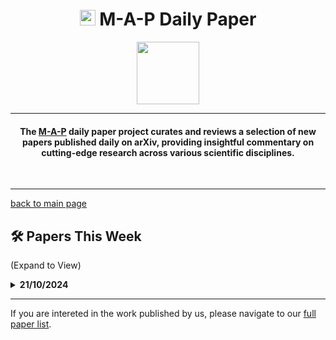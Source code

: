 <h1 align="center"><img src="https://cdn-avatars.huggingface.co/v1/production/uploads/63839e9962badff4326cf360/k4Q7R4XLDMp_1VF4C6GEd.jpeg" width="25"> M-A-P Daily Paper</h1>
<p align="center">
<a href="https://github.com/DenverCoder1/readme-typing-svg"><img src="https://media.giphy.com/media/Rn26lWjqA0uUU/giphy.gif" width="100"></a>
</p>
<hr/>
<h4 align="center">The <a href=https://m-a-p.ai>M-A-P</a> daily paper project curates and reviews a selection of new papers published daily on arXiv, providing insightful commentary on cutting-edge research across various scientific disciplines.</h4>
<br>
<hr/>

[back to main page](https://m-a-p.ai/DailyPaper)


## 🛠️ Papers This Week 

(Expand to View)

<details>
<summary> <b>21/10/2024</b> </summary>

<table class="center">

| Paper | Comments |
|:-------------|:-------------|
| [Do LLMs "know" internally when they follow instructions?](https://arxiv.org/pdf/2410.14516) | The study employs linear probes across different layers (early/middle/last layers) and different positions of tokens (first/middle/last token) to identify whether modifying representations along with dimension in the input embedding space links to successful instruction-following. This methodology connects with another recent relevant work 'Improving Instruction-Following in Language Models through Activation Steering.' From the perspective of mechanical interpretability, the findings demonstrate the capability of linear probing in identifying the parameters in even an abstract scenario like instruction-following. This can be effectively generalised to identifying patterns in CoT. It can also be utilised in activating more effective reasoning patterns through activation steering. This is a promising research direction. The value of parameter probing this kind of methodology appears underappreciated in the field. |
| [Do LLMs estimate uncertainty well in instruction-following?](https://arxiv.org/pdf/2410.14582) | The methodology for cross-model uncertainty comparison in this paper requires further verification. Some of the propsoed methods are based on probability and mean token entropy. The study identifies normalized p(true) as the most reliable evaluation metric. Additional verification is needed to understand its cross-model applicability of these metrics. The evolution of uncertainty during pre-training merits further investigation. |
| [MomentumSMoE: Integrating Momentum into Sparse Mixture of Experts](https://arxiv.org/pdf/2410.14574) | The introduction of momentum into SMoE raises negative effects to computational efficiency and the bound of model architecture，regarding Formula 9 in the paper. The paper lacks clear justification for the crutial meaning of dynamics of the expert representations in SMoEs. |
| [Optimizing Attention with Mirror Descent: Generalized Max-Margin Token Selection](https://arxiv.org/pdf/2410.14581) | The paper presents a novel attention mechanism. |
| [How Does Data Diversity Shape the Weight Landscape of Neural Networks?](https://arxiv.org/pdf/2410.14602) | Key findings include: 1) Dropout tends to promote more uniform distribution of empirical spectral density (ESD), while weight decay leads to heavier tails. 2) The impact of data diversity on weight matrices aligns with the effect of dropout but contrasts with that of weight decay. |
| [Streaming Deep Reinforcement Learning Finally Works](https://arxiv.org/pdf/2410.14606) | This paper proposes a method to stabilize Streaming DRL. |
| [Supervised Chain of Thought](https://arxiv.org/pdf/2410.14198) | The paper's primary contribution lies in introducing the concept of prompt search complexity. It proposes that search complexity depends on both total information in latent vector and amount of information each CoT step can extract, defined as C(m,s). This framework offers a more well-defined approach to quantifying CoT requirements across different task types compared to the vaguer concept hops as the amount of information is more quantifiable. |
| [Almost-Linear RNNs Yield Highly Interpretable Symbolic Codes in Dynamical Systems Reconstruction](https://arxiv.org/pdf/2410.14240) | Recommended reading. The motivation proposed in this work is notable for its abstraction of linear subregions and the most parsimonious representation of linear subregions. This framework appears natural for understanding the existence of attention in Chain of Thought (CoT) processes. If we consider language generation not as a word-by-word process, but rather as a switching state system where content is planned and then expressed, then switch to the next state. These transitions between states might correspond to representations of certain subregions. But are these symbolically linear. A pertinent question arose regarding whether neural architecture should directly emulate human brain if Neural Text Processing (NTP) and Supervised Fine-Tuning (SFT) are forms of imitation learning. Human primitive interaction patterns fundamentally align more closely with feedback-based learning mechanisms, essentially representing a scaled implementation of reinforcement learning (RL). From this theoretical perspective, even the Neural Text Processing (NTP) paradigm can be considered an ad-hoc solution. While the current developmental stage necessitates the incorporation of imitation learning for fundamental pattern acquisition, it suggests a potential evolutionary trajectory for NTP: transitioning from word-level processing to higher-order, more dynamic level. This hypothesis is supported by the inherent existence of hierarchical transitional logic structures in language output and composition, independent of neurological architecture. The manifestation of these patterns in language generation persists whether the objective is to emulate neural processes or natural human linguistic output patterns. |
| [RA-BLIP: Multimodal Adaptive Retrieval-Augmented Bootstrapping Language-Image Pre-training](https://arxiv.org/pdf/2410.14154) | (!) This work addresses the widely acknowledged information bottleneck issue in MLLM encoders. The approach targets specific token-patch correspondences. Potential improvements could involve dynamic, context-aware sub-image framing based on text embeddings, though training complexity may present challenges. |
| [Speciesism in Natural Language Processing Research](https://arxiv.org/pdf/2410.14194#:~:text=First%2C%20if%20there%20is%20a,speciesism%20bias%20in%20NLP%20models.) | An interesting finding of this work is recent LLMs exhibit speciesist bias. |
| [Associative memory and dead neurons](https://arxiv.org/pdf/2410.13866) | (!) This work examines neurons exhibiting activation function saturation. It might be valuable. |
| [Latent Weight Diffusion: Generating Policies from Trajectories](https://arxiv.org/pdf/2410.14040) | (!) Presents potential benefits for the generalization of cross-game Decision Transformer. The approach models different policy behaviors using latent variable z, deriving target policy function distributions through conditional independence. The policy representation shows promise for cross-game generalization. |
| [On Partial Prototype Collapse in the DINO Family of Self-Supervised Methods](https://arxiv.org/pdf/2410.14060) | - |
| [Provable Benefits of Complex Parameterizations for Structured State Space Models](https://arxiv.org/pdf/2410.14067) | This work empirically demonstrate the benefits of complex parameterizations for SSMs. Key finding demonstrates more efficient utilization of dimention in complex SSMs, though experiments remain relatively simple. |
| [In-context learning and Occam's razor](https://arxiv.org/pdf/2410.14086) | Highly recommended reading. Noteworthy sections include 3.1 and 3.5, analysing the influence of prequential coding. The length of prequential coding, as the upper-bound of the data and model, is tight. It's very insightful that it shows how learning algorithms can be used to compress data through prequential coding, and that minimizing the resulting “prequential code length” achieved by a learning algorithm is equivalent to jointly minimizing the training error and complexity of the model it fits. The commenter was thinking of why data mixture is effective. The thought is its efficacy stems not from reweighting mechanisms, but rather from partial ordering and pre-training dynamics. Further hypothesis: the fundamental value of mixture approaches lies in their capacity to enhance the probability of correctly learning partial ordering. This necessitates developing a framework for attributing dependencies among different samples. To illustrate this concept, consider the acquisition of university-level knowledge without proper exposure to dependent the knowledge learned in secondary school. In such scenarios, three potential outcomes emerge: Just rote memorised the knowledge in university; learnt only noise; learnt non-robust, unstable knowledge. This analysis suggests that data scheduler design may be crucial for future pre-training methodologies, particularly in modeling correct partial ordering. |
| [RepoGraph: Enhancing AI Software Engineering with Repository-level Code Graph](https://arxiv.org/pdf/2410.14684) | This work is not interesting. But the commenter agrees modeling code or mathematics algorithms using graph. Here is an another early attempt called Steiner, a series of reasoning models trained on synthetic data using RL, constructing a DAG in its model. |

</table>

</details>
<hr/>

If you are intereted in the work published by us, please navigate to our [full paper list](https://huggingface.co/collections/m-a-p/m-a-p-full-paper-list-65e070a694c7b01c5547fbff).
